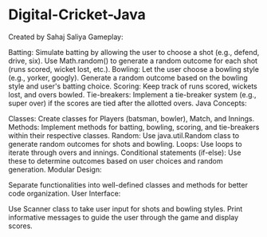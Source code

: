 # Digital-Cricket-Java
Created by Sahaj Saliya
Gameplay:

Batting: Simulate batting by allowing the user to choose a shot (e.g., defend, drive, six). Use Math.random() to generate a random outcome for each shot (runs scored, wicket lost, etc.).
Bowling: Let the user choose a bowling style (e.g., yorker, googly). Generate a random outcome based on the bowling style and user's batting choice.
Scoring: Keep track of runs scored, wickets lost, and overs bowled.
Tie-breakers: Implement a tie-breaker system (e.g., super over) if the scores are tied after the allotted overs.
Java Concepts:

Classes: Create classes for Players (batsman, bowler), Match, and Innings.
Methods: Implement methods for batting, bowling, scoring, and tie-breakers within their respective classes.
Random: Use java.util.Random class to generate random outcomes for shots and bowling.
Loops: Use loops to iterate through overs and innings.
Conditional statements (if-else): Use these to determine outcomes based on user choices and random generation.
Modular Design:

Separate functionalities into well-defined classes and methods for better code organization.
User Interface:

Use Scanner class to take user input for shots and bowling styles.
Print informative messages to guide the user through the game and display scores.
